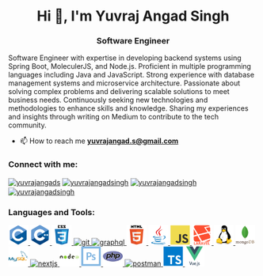 <h1 align="center">Hi 👋, I'm Yuvraj Angad Singh</h1>
<h3 align="center">Software Engineer</h3>

<!-- <p align="left"> <img src="https://komarev.com/ghpvc/?username=yuvrajangadsingh&label=Profile%20views&color=0e75b6&style=flat" alt="yuvrajangadsingh" /> </p>

<p align="left"> <a href="https://github.com/ryo-ma/github-profile-trophy"><img src="https://github-profile-trophy.vercel.app/?username=yuvrajangadsingh" alt="yuvrajangadsingh" /></a> </p> -->
<!--
<p align="left"> <a href="https://twitter.com/yuvrajangads" target="blank"><img src="https://img.shields.io/twitter/follow/yuvrajangads?logo=twitter&style=for-the-badge" alt="yuvrajangads" /></a> </p> -->

<p align="left">Software Engineer with expertise in developing backend systems using Spring Boot, MoleculerJS, and Node.js. Proficient in multiple programming languages including Java and JavaScript. Strong experience with database management systems and microservice architecture. Passionate about solving complex problems and delivering scalable solutions to meet business needs. Continuously seeking new technologies and methodologies to enhance skills and knowledge. Sharing my experiences and insights through writing on Medium to contribute to the tech community.</p>

- 📫 How to reach me **yuvrajangad.s@gmail.com**

<h3 align="left">Connect with me:</h3>
<p align="left">
<a href="https://twitter.com/yuvrajangads" target="_blank"><img align="center" src="https://img.icons8.com/color/48/null/twitter--v1.png" alt="yuvrajangads" height="40" width="40" /></a> 
<a href="https://linkedin.com/in/yuvrajangadsingh" target="_blank"><img align="center" src="https://img.icons8.com/fluency/48/null/linkedin-circled.png" alt="yuvrajangadsingh" height="40" width="40" /></a>
<a href="https://instagram.com/yuvrajangadsingh" target="_blank"><img align="center" src="https://img.icons8.com/3d-fluency/94/null/instagram-new.png" alt="yuvrajangadsingh" height="40" width="40" /></a>
<a href="https://medium.com/@yuvrajangad.s/subscribe" target="_blank"><img align="center" src="https://img.icons8.com/ios-filled/50/null/medium-monogram--v1.png" alt="yuvrajangadsingh" height="40" width="40" /></a>
</p>

<h3 align="left">Languages and Tools:</h3>
<p align="left"> <a href="https://www.cprogramming.com/" target="_blank"> <img src="https://raw.githubusercontent.com/devicons/devicon/master/icons/c/c-original.svg" alt="c" width="40" height="40"/> </a> <a href="https://www.w3schools.com/cpp/" target="_blank"> <img src="https://raw.githubusercontent.com/devicons/devicon/master/icons/cplusplus/cplusplus-original.svg" alt="cplusplus" width="40" height="40"/> </a> <a href="https://www.w3schools.com/css/" target="_blank"> <img src="https://raw.githubusercontent.com/devicons/devicon/master/icons/css3/css3-original-wordmark.svg" alt="css3" width="40" height="40"/> </a> <a href="https://www.docker.com/" target="_blank"> <a href="https://git-scm.com/" target="_blank"> <img src="https://www.vectorlogo.zone/logos/git-scm/git-scm-icon.svg" alt="git" width="40" height="40"/> </a> <a href="https://graphql.org" target="_blank"> <img src="https://www.vectorlogo.zone/logos/graphql/graphql-icon.svg" alt="graphql" width="40" height="40"/> </a> <a href="https://www.w3.org/html/" target="_blank"> <img src="https://raw.githubusercontent.com/devicons/devicon/master/icons/html5/html5-original-wordmark.svg" alt="html5" width="40" height="40"/> </a> <a href="https://www.java.com" target="_blank"> <img src="https://raw.githubusercontent.com/devicons/devicon/master/icons/java/java-original.svg" alt="java" width="40" height="40"/> </a> <a href="https://developer.mozilla.org/en-US/docs/Web/JavaScript" target="_blank"> <img src="https://raw.githubusercontent.com/devicons/devicon/master/icons/javascript/javascript-original.svg" alt="javascript" width="40" height="40"/> </a> <a href="https://laravel.com/" target="_blank"> <img src="https://raw.githubusercontent.com/devicons/devicon/master/icons/laravel/laravel-plain-wordmark.svg" alt="laravel" width="40" height="40"/> </a> <a href="https://www.linux.org/" target="_blank"> <img src="https://raw.githubusercontent.com/devicons/devicon/master/icons/linux/linux-original.svg" alt="linux" width="40" height="40"/> </a> <a href="https://www.mongodb.com/" target="_blank"> <img src="https://raw.githubusercontent.com/devicons/devicon/master/icons/mongodb/mongodb-original-wordmark.svg" alt="mongodb" width="40" height="40"/> </a> <a href="https://www.mysql.com/" target="_blank"> <img src="https://raw.githubusercontent.com/devicons/devicon/master/icons/mysql/mysql-original-wordmark.svg" alt="mysql" width="40" height="40"/> </a> <a href="https://nextjs.org/" target="_blank"> <img src="https://cdn.worldvectorlogo.com/logos/nextjs-3.svg" alt="nextjs" width="40" height="40"/> </a> <a href="https://nodejs.org" target="_blank"> <img src="https://raw.githubusercontent.com/devicons/devicon/master/icons/nodejs/nodejs-original-wordmark.svg" alt="nodejs" width="40" height="40"/> </a> <a href="https://www.photoshop.com/en" target="_blank"> <img src="https://raw.githubusercontent.com/devicons/devicon/master/icons/photoshop/photoshop-line.svg" alt="photoshop" width="40" height="40"/> </a> <a href="https://www.php.net" target="_blank"> <img src="https://raw.githubusercontent.com/devicons/devicon/master/icons/php/php-original.svg" alt="php" width="40" height="40"/> </a> <a href="https://postman.com" target="_blank"> <img src="https://www.vectorlogo.zone/logos/getpostman/getpostman-icon.svg" alt="postman" width="40" height="40"/> </a> <a href="https://www.typescriptlang.org/" target="_blank"> <img src="https://raw.githubusercontent.com/devicons/devicon/master/icons/typescript/typescript-original.svg" alt="typescript" width="40" height="40"/> </a> <a href="https://vuejs.org/" target="_blank"> <img src="https://raw.githubusercontent.com/devicons/devicon/master/icons/vuejs/vuejs-original-wordmark.svg" alt="vuejs" width="40" height="40"/> </a> </p>

<!-- <p><img align="left" src="https://github-readme-stats.vercel.app/api/top-langs?username=yuvrajangadsingh&show_icons=true&locale=en&layout=compact" alt="yuvrajangadsingh" /></p> -->

<!-- <p>&nbsp;<img align="center" src="https://github-readme-stats.vercel.app/api?username=yuvrajangadsingh&show_icons=true&locale=en" alt="yuvrajangadsingh" /></p>
 -->
<!-- <p><img align="center" src="https://github-readme-streak-stats.herokuapp.com/?user=yuvrajangadsingh&" alt="yuvrajangadsingh" /></p> -->

<!-- YUVRAJ ANGAD SINGH -->
